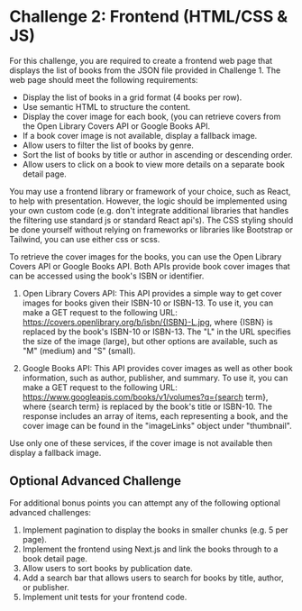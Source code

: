 # Challenge 2: Frontend (HTML/CSS & JS)

For this challenge, you are required to create a frontend web page that displays the list of books from the JSON file provided in Challenge 1. The web page should meet the following requirements:

- Display the list of books in a grid format (4 books per row).
- Use semantic HTML to structure the content.
- Display the cover image for each book, (you can retrieve covers from the Open Library Covers API or Google Books API.
- If a book cover image is not available, display a fallback image.
- Allow users to filter the list of books by genre.
- Sort the list of books by title or author in ascending or descending order.
- Allow users to click on a book to view more details on a separate book detail page.

You may use a frontend library or framework of your choice, such as React, to help with presentation. However, the logic should be implemented using your own custom code (e.g. don't integrate additional libraries that handles the filtering use standard js or standard React api's). The CSS styling should be done yourself without relying on frameworks or libraries like Bootstrap or Tailwind, you can use either css or scss.

To retrieve the cover images for the books, you can use the Open Library Covers API or Google Books API. Both APIs provide book cover images that can be accessed using the book's ISBN or identifier.

1) Open Library Covers API: This API provides a simple way to get cover images for books given their ISBN-10 or ISBN-13. To use it, you can make a GET request to the following URL: https://covers.openlibrary.org/b/isbn/{ISBN}-L.jpg, where {ISBN} is replaced by the book's ISBN-10 or ISBN-13. The "L" in the URL specifies the size of the image (large), but other options are available, such as "M" (medium) and "S" (small).

2) Google Books API: This API provides cover images as well as other book information, such as author, publisher, and summary. To use it, you can make a GET request to the following URL: https://www.googleapis.com/books/v1/volumes?q={search term}, where {search term} is replaced by the book's title or ISBN-10. The response includes an array of items, each representing a book, and the cover image can be found in the "imageLinks" object under "thumbnail".

Use only one of these services, if the cover image is not available then display a fallback image.

## Optional Advanced Challenge

For additional bonus points you can attempt any of the following optional advanced challenges:

1. Implement pagination to display the books in smaller chunks (e.g. 5 per page).
2. Implement the frontend using Next.js and link the books through to a book detail page.
3. Allow users to sort books by publication date.
4. Add a search bar that allows users to search for books by title, author, or publisher.
5. Implement unit tests for your frontend code.
